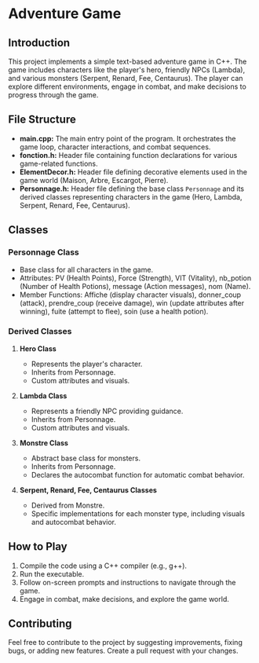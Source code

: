 # Adventure Game

## Introduction
This project implements a simple text-based adventure game in C++. The game includes characters like the player's hero, friendly NPCs (Lambda), and various monsters (Serpent, Renard, Fee, Centaurus). The player can explore different environments, engage in combat, and make decisions to progress through the game.

## File Structure
- **main.cpp:** The main entry point of the program. It orchestrates the game loop, character interactions, and combat sequences.
- **fonction.h:** Header file containing function declarations for various game-related functions.
- **ElementDecor.h:** Header file defining decorative elements used in the game world (Maison, Arbre, Escargot, Pierre).
- **Personnage.h:** Header file defining the base class `Personnage` and its derived classes representing characters in the game (Hero, Lambda, Serpent, Renard, Fee, Centaurus).

## Classes
### Personnage Class
- Base class for all characters in the game.
- Attributes: PV (Health Points), Force (Strength), VIT (Vitality), nb_potion (Number of Health Potions), message (Action messages), nom (Name).
- Member Functions: Affiche (display character visuals), donner_coup (attack), prendre_coup (receive damage), win (update attributes after winning), fuite (attempt to flee), soin (use a health potion).

### Derived Classes
1. **Hero Class**
   - Represents the player's character.
   - Inherits from Personnage.
   - Custom attributes and visuals.

2. **Lambda Class**
   - Represents a friendly NPC providing guidance.
   - Inherits from Personnage.
   - Custom attributes and visuals.

3. **Monstre Class**
   - Abstract base class for monsters.
   - Inherits from Personnage.
   - Declares the autocombat function for automatic combat behavior.

4. **Serpent, Renard, Fee, Centaurus Classes**
   - Derived from Monstre.
   - Specific implementations for each monster type, including visuals and autocombat behavior.

## How to Play
1. Compile the code using a C++ compiler (e.g., g++).
2. Run the executable.
3. Follow on-screen prompts and instructions to navigate through the game.
4. Engage in combat, make decisions, and explore the game world.

## Contributing
Feel free to contribute to the project by suggesting improvements, fixing bugs, or adding new features. Create a pull request with your changes.
